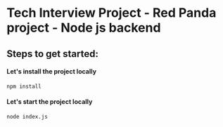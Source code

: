 # Tech Interview Project - Red Panda project - Node js backend

## Steps to get started:

#### Let's install the project locally
`npm install`

#### Let's start the project locally
`node index.js`